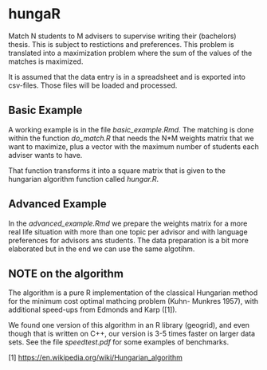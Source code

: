 # hungaR

Match N students to M advisers to supervise writing their (bachelors) thesis. This is subject to restictions and preferences.
This problem is translated into a maximization problem where the sum of the values of the matches is maximized. 

It is assumed that the data entry is in a spreadsheet and is exported into csv-files. Those files will be loaded and processed.

Basic Example
-------------

A working example is in the file *basic_example.Rmd*. The matching is done within the function *do_match.R* that needs the N*M weights matrix that we want to maximize, plus a vector with the maximum number of students each adviser wants to have. 

That function transforms it into a square matrix that is given to the hungarian algorithm function called *hungar.R*. 

Advanced Example
----------------

In the *advanced_example.Rmd* we prepare the weights matrix for a more real life situation with more than one topic per advisor and with language preferences for advisors ans students. The data preparation is a bit more elaborated but in the end we can use the same algotihm. 

NOTE on the algorithm
----------------------

The algorithm is a pure R implementation of the classical Hungarian method for the minimum cost optimal mathcing problem (Kuhn- Munkres 1957), with additional speed-ups from Edmonds and Karp ([1]). 

We found one version of this algorithm in an R library (geogrid), and even though that is written on C++, our version is 3-5 times faster on larger data sets. See the file *speedtest.pdf* for some examples of benchmarks. 

[1] https://en.wikipedia.org/wiki/Hungarian_algorithm
